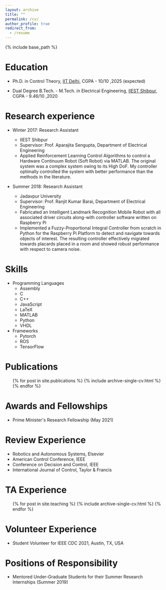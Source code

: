 ```yaml
---
layout: archive
title: ""
permalink: /cv/
author_profile: true
redirect_from:
  - /resume
---
```


{% include base_path %}

Education
======

* Ph.D. in Control Theory, [IIT Delhi](https://home.iitd.ac.in/), CGPA - 10/10 ,2025 (expected)

* Dual Degree B.Tech. - M.Tech. in Electrical Engineering, [IIEST Shibpur](https://www.iiests.ac.in/), CGPA - 9.46/10 ,2020


Research experience
======
* Winter 2017: Research Assistant
  * IIEST Shibpur
  * Supervisor: Prof. Aparajita Sengupta, Department of Electrical Engineering
  * Applied Reinforcement Learning Control Algorithms to control a Hardware Continuum Robot (Soft Robot) via MATLAB. The original system was a complex system owing to its High DoF. My controller optimally controlled the system with better performance than the methods in the literature.

* Summer 2018: Research Assistant
  * Jadavpur University
  * Supervisor: Prof. Ranjit Kumar Barai, Department of Electrical Engineering
  * Fabricated an Intelligent Landmark Recognition Mobile Robot with all associated driver circuits along-with controller software written on Raspberry Pi
  * Implemented a Fuzzy-Proportional Integral Controller from scratch in Python for the Raspberry Pi Platform to detect and navigate towards objects of interest. The resulting controller effectively migrated towards placards placed in a room and showed robust performance with respect to camera noise.


Skills
======
* Programming Languages
  * Assembly
  * C
  * C++
  * JavaScript
  * LaTeX
  * MATLAB
  * Python
  * VHDL
* Frameworks
  * Pytorch
  * ROS
  * TensorFlow

Publications
======
  <ul>{% for post in site.publications %}
    {% include archive-single-cv.html %}
  {% endfor %}</ul>

<!-- Talks
======
  <ul>{% for post in site.talks %}
    {% include archive-single-talk-cv.html %}
  {% endfor %}</ul> -->


Awards and Fellowships
======

* Prime Minister's Research Fellowship (May 2021)


Review Experience
======

* Robotics and Autonomous Systems, Elsevier
* American Control Conference, IEEE
* Conference on Decision and Control, IEEE 
* International Journal of Control, Taylor & Francis

TA Experience
======
  <ul>{% for post in site.teaching %}
    {% include archive-single-cv.html %}
  {% endfor %}</ul>

Volunteer Experience
======

* Student Volunteer for IEEE CDC 2021, Austin, TX, USA


Positions of Responsibility
======
* Mentored Under-Graduate Students for their Summer Research Internships
(Summer 2019)
